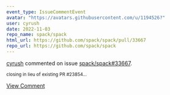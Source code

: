 ```yaml
---
event_type: IssueCommentEvent
avatar: "https://avatars.githubusercontent.com/u/1194526?"
user: cyrush
date: 2022-11-03
repo_name: spack/spack
html_url: https://github.com/spack/spack/pull/33667
repo_url: https://github.com/spack/spack
---
```


<a href='https://github.com/cyrush' target='_blank'>cyrush</a> commented on issue <a href='https://github.com/spack/spack/pull/33667' target='_blank'>spack/spack#33667</a>.

<small>closing in lieu of existing PR #23854...</small>

<a href='https://github.com/spack/spack/pull/33667' target='_blank'>View Comment</a>